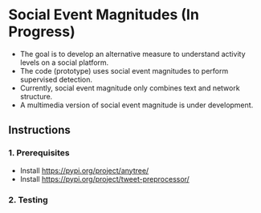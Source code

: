 # Social Event Magnitudes (In Progress)
  + The goal is to develop an alternative measure to understand activity levels on a social platform.
  + The code (prototype) uses social event magnitudes to perform supervised detection.
  + Currently, social event magnitude only combines text and network structure.  
  + A multimedia version of social event magnitude is under development.

## Instructions

### 1. Prerequisites
+ Install https://pypi.org/project/anytree/
+ Install https://pypi.org/project/tweet-preprocessor/

### 2. Testing



